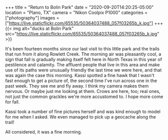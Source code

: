 +++
title = "Return to Bolin Park"
date = "2020-09-20T14:20:25-05:00"
location = "Plano, TX"
camera = "Nikon Coolpix P1000"
categories = ["photography"]
images = ["https://live.staticflickr.com/65535/50364037488_057f03265b_k.jpg"]
+++
{{< img alt="ducks at Bolin Park" src="https://live.staticflickr.com/65535/50364037488_057f03265b_k.jpg" >}}
<!--more-->

It's been fourteen months since our last visit to this little park and the trails that run from it along Rowlett Creek. The morning air was pleasantly cool, a sign that fall is gradually making itself felt here in North Texas in this year of pestilence and calamity. The affluent people that live in this area and make use of its paths were unusually friendly the last time we were here, and that was again the case this morning. Kassi spotted a fine hawk that I wasn't fast enough to get a picture of, the second time I've run across one in the past week. They see me and fly away. I think my camera makes them nervous. Or maybe just me looking at them. Crows are here, too; real ones, not just the common grackles we're more accustomed to. I hope more come for fall. 

Kassi took a number of fine pictures herself and was kind enough to model for me when I asked. We even managed to pick up a geocache along the trail! 

All considered, it was a fine morning. 

<div id="gallery" style="display:none;">
		<img alt="" src="https://live.staticflickr.com/65535/50364895522_8d9b05e6a6.jpg"
			data-image="https://live.staticflickr.com/65535/50364895522_749b12ae48_k.jpg">
		<img alt="" src="https://live.staticflickr.com/65535/50364038033_3584d42448.jpg"
			data-image="https://live.staticflickr.com/65535/50364038033_3b80fe80dd_k.jpg">
		<img alt="" src="https://live.staticflickr.com/65535/50364731906_5718a4202d.jpg"
			data-image="https://live.staticflickr.com/65535/50364731906_c905f7d2ee_k.jpg">
		<img alt="" src="https://live.staticflickr.com/65535/50364898397_94d0de586d.jpg"
			data-image="https://live.staticflickr.com/65535/50364898397_5b6e936d1a_k.jpg">
		<img alt="" src="https://live.staticflickr.com/65535/50364898547_2b2600fdb1.jpg"
			data-image="https://live.staticflickr.com/65535/50364898547_1f93fb2b1f_k.jpg">
		<img alt="" src="https://live.staticflickr.com/65535/50364732396_900c5f3568.jpg"
			data-image="https://live.staticflickr.com/65535/50364732396_1804fadafc_k.jpg">
		<img alt="" src="https://live.staticflickr.com/65535/50364037383_dd1cb50787.jpg"
			data-image="https://live.staticflickr.com/65535/50364037383_63ae16dd45_k.jpg">
		<img alt="Untitled" src="https://live.staticflickr.com/65535/50364731326_4a3062d89c.jpg"
			data-image="https://live.staticflickr.com/65535/50364731326_85241991a1_k.jpg">
		<img alt="" src="https://live.staticflickr.com/65535/50364035553_fe98e33e11.jpg"
			data-image="https://live.staticflickr.com/65535/50364035553_87f8898750_k.jpg">
		<img alt="" src="https://live.staticflickr.com/65535/50364897672_428061928d.jpg"
			data-image="https://live.staticflickr.com/65535/50364897672_168304e50a_k.jpg">
		<img alt="" src="https://live.staticflickr.com/65535/50364037848_569589fca8.jpg"
			data-image="https://live.staticflickr.com/65535/50364037848_87abe99229_k.jpg">
		<img alt="" src="https://live.staticflickr.com/65535/50364896207_0a514d7068.jpg"
			data-image="https://live.staticflickr.com/65535/50364896207_9997c691e1_k.jpg">
		<img alt="" src="https://live.staticflickr.com/65535/50364897862_82a8487863.jpg"
			data-image="https://live.staticflickr.com/65535/50364897862_509946b42d_k.jpg">
		<img alt="" src="https://live.staticflickr.com/65535/50364036118_1e856d4bf0.jpg"
			data-image="https://live.staticflickr.com/65535/50364036118_899d33b1ce_k.jpg">
		<img alt="" src="https://live.staticflickr.com/65535/50364734256_b9f6185c37.jpg"
			data-image="https://live.staticflickr.com/65535/50364734256_4f2f6d1dac_k.jpg">
		<img alt="" src="https://live.staticflickr.com/65535/50364036988_e15860ee5b.jpg"
			data-image="https://live.staticflickr.com/65535/50364036988_140b16564a_k.jpg">
		<img alt="" src="https://live.staticflickr.com/65535/50364896092_18d4fff41b.jpg"
			data-image="https://live.staticflickr.com/65535/50364896092_57bd4e7d1e_k.jpg">
		<img alt="" src="https://live.staticflickr.com/65535/50364036743_328548ab33.jpg"
			data-image="https://live.staticflickr.com/65535/50364036743_a73c6aa24c_k.jpg">
		<img alt="" src="https://live.staticflickr.com/65535/50364038453_eff240e773.jpg"
			data-image="https://live.staticflickr.com/65535/50364038453_31eca66fb3_k.jpg">
		<img alt="" src="https://live.staticflickr.com/65535/50364037488_11d5eb65eb.jpg"
			data-image="https://live.staticflickr.com/65535/50364037488_057f03265b_k.jpg">
		<img alt="" src="https://live.staticflickr.com/65535/50364035238_1c77e4f7cb.jpg"
			data-image="https://live.staticflickr.com/65535/50364035238_9fc198a1f6_k.jpg">
		<img alt="" src="https://live.staticflickr.com/65535/50364733026_6f1e040e01.jpg"
			data-image="https://live.staticflickr.com/65535/50364733026_290c1f25b2_k.jpg">
		<img alt="" src="https://live.staticflickr.com/65535/50364035048_894c4cc1e7.jpg"
			data-image="https://live.staticflickr.com/65535/50364035048_2ef101a9a3_k.jpg">
		<img alt="" src="https://live.staticflickr.com/65535/50364895197_32a48f245d.jpg"
			data-image="https://live.staticflickr.com/65535/50364895197_2ecdc0dbf7_k.jpg">
		<img alt="" src="https://live.staticflickr.com/65535/50364038333_a1301e5d7e.jpg"
			data-image="https://live.staticflickr.com/65535/50364038333_d8cadb8d4a_k.jpg">
		<img alt="" src="https://live.staticflickr.com/65535/50364732751_2284df6bfe.jpg"
			data-image="https://live.staticflickr.com/65535/50364732751_1b998b45ca_k.jpg">
		<img alt="" src="https://live.staticflickr.com/65535/50364035948_900c5f3568.jpg"
			data-image="https://live.staticflickr.com/65535/50364035948_846b9c1491_k.jpg">
		<img alt="" src="https://live.staticflickr.com/65535/50364733741_f1bfe34544.jpg"
			data-image="https://live.staticflickr.com/65535/50364733741_13b6c01a4d_k.jpg">
		<img alt="" src="https://live.staticflickr.com/65535/50364895052_32e28af2dd.jpg"
			data-image="https://live.staticflickr.com/65535/50364895052_def01982d0_k.jpg">
		<img alt="" src="https://live.staticflickr.com/65535/50364037203_b5e8a5c6ce.jpg"
			data-image="https://live.staticflickr.com/65535/50364037203_b1beec8724_k.jpg">
		<img alt="" src="https://live.staticflickr.com/65535/50364037623_ce1a255345.jpg"
			data-image="https://live.staticflickr.com/65535/50364037623_6a3d256f71_k.jpg">
		<img alt="" src="https://live.staticflickr.com/65535/50364734526_20579e0cd8.jpg"
			data-image="https://live.staticflickr.com/65535/50364734526_5557c05632_k.jpg">
		<img alt="" src="https://live.staticflickr.com/65535/50364038648_dabd71fb61.jpg"
			data-image="https://live.staticflickr.com/65535/50364038648_9f82e3b192_k.jpg">
</div>
